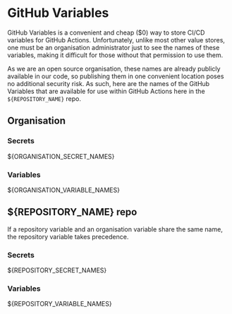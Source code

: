 # GitHub Variables

GitHub Variables is a convenient and cheap ($0) way to store CI/CD variables for GitHub Actions. Unfortunately, unlike
most other value stores, one must be an organisation administrator just to see the names of these variables, making it
difficult for those without that permission to use them.

As we are an open source organisation, these names are already publicly available in our code, so publishing them in one
convenient location poses no additional security risk. As such, here are the names of the GitHub Variables that are
available for use within GitHub Actions here in the `${REPOSITORY_NAME}` repo.

## Organisation
### Secrets
${ORGANISATION_SECRET_NAMES}

### Variables
${ORGANISATION_VARIABLE_NAMES}

## ${REPOSITORY_NAME} repo
If a repository variable and an organisation variable share the same name, the repository variable takes precedence.

### Secrets
${REPOSITORY_SECRET_NAMES}

### Variables
${REPOSITORY_VARIABLE_NAMES}


